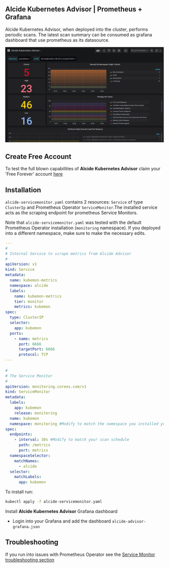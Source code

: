 ## Alcide Kubernetes Advisor | Prometheus + Grafana

Alcide Kubernetes Advisor, when deployed into the cluster, performs periodic scans. The latest scan summary can be consumed as grafana dashboard that use prometheus as its datasource.

![Alcide Kubernetes Advisor Grafana Dashboard](alcide-advisor-grafana-example.png "Alcide Kubernetes Advisor Grafana Dashboard")

## Create Free Account

To test the full blown capabilities of **Alcide Kubernetes Advisor** claim your 'Free Forever' account [here](https://www.alcide.io/advisor-free-trial/)

## Installation

`alcide-servicemonitor.yaml` contains 2 resources:  `Service` of type `ClusterIp` and Prometheus Operator `ServiceMonitor`.The installed service acts as the scraping endpoint for prometheus Service Monitors.

Note that `alcide-servicemonitor.yaml` was tested with the default Prometheus Operator installation (`monitoring` namespace). If you deployed into a different namespace, make sure to make the necessary edits.

```yaml
---
#
# Internal Service to scrape metrics from Alcide Advisor
#
apiVersion: v1
kind: Service
metadata:
  name: kubemon-metrics
  namespace: alcide
  labels:
    name: kubemon-metrics
    tier: monitor
    metrics: kubemon
spec:
  type: ClusterIP
  selector:
    app: kubemon
  ports:
    - name: metrics
      port: 6666
      targetPort: 6666
      protocol: TCP
---

#
# The Service Monitor 
#
apiVersion: monitoring.coreos.com/v1
kind: ServiceMonitor
metadata:
  labels:
    app: kubemon
    release: monitoring
  name: kubemon
  namespace: monitoring #Modify to match the namespace you installed your Prometheus Operator
spec:
  endpoints:
    - interval: 30s #Modify to match your scan schedule
      path: /metrics
      port: metrics
  namespaceSelector:
    matchNames:
      - alcide
  selector:
    matchLabels:
      app: kubemon
```

To install run:

```bash 
kubectl apply -f alcide-servicemonitor.yaml
```

Install **Alcide Kubernetes Advisor** Grafana dashboard

- Login into your Grafana and add the dashboard `alcide-advisor-grafana.json`

## Troubleshooting

If you run into issues with Prometheus Operator see the [Service Monitor troubleshooting section](https://github.com/coreos/prometheus-operator/blob/master/Documentation/troubleshooting.md#overview-of-servicemonitor-tagging-and-related-elements)



